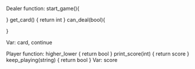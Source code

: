 Dealer function:
start_game(){

}
get_card() {
    return int
}
can_deal(bool){

}

Var: card, continue




Player function:
higher_lower {
    return bool
}
print_score(int) {
return score
}
keep_playing(string) {
    return bool
}
Var: score

